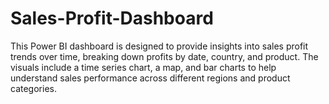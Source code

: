 # Sales-Profit-Dashboard
This Power BI dashboard is designed to provide insights into sales profit trends over time, breaking down profits by date, country, and product. The visuals include a time series chart, a map, and bar charts to help understand sales performance across different regions and product categories.
